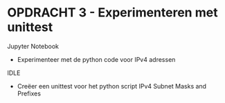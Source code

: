 # OPDRACHT 3 - Experimenteren met unittest

Jupyter Notebook

- Experimenteer met de python code voor IPv4 adressen


IDLE 

- Creëer een unittest voor het python script  IPv4 Subnet Masks and Prefixes
